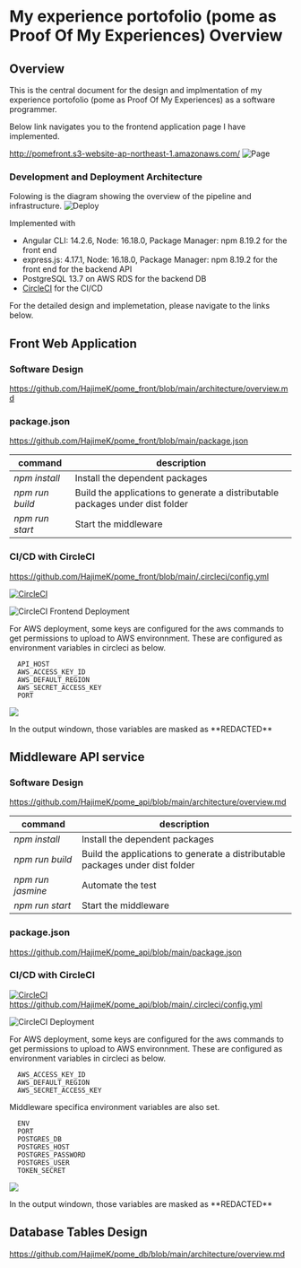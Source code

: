# My experience portofolio (pome as Proof Of My Experiences) Overview

## Overview

This is the central document for the design and implmentation of my experience portofolio (pome as Proof Of My Experiences) as a software programmer.

Below link navigates you to the frontend application page I have implemented.

http://pomefront.s3-website-ap-northeast-1.amazonaws.com/
![Page](./img/PomeFront.png)

### Development and Deployment Architecture

Folowing is the diagram showing the overview of the pipeline and infrastructure.
![Deploy](./img/deploy.png)

Implemented with
- Angular CLI: 14.2.6, Node: 16.18.0, Package Manager: npm 8.19.2 for the front end
- express.js: 4.17.1,  Node: 16.18.0, Package Manager: npm 8.19.2 for the front end for the backend API
- PostgreSQL 13.7 on AWS RDS for the backend DB
- [CircleCI](https://circleci.com/) for the CI/CD

For the detailed design and implemetation, please navigate to the links below.

## Front Web Application

### Software Design

https://github.com/HajimeK/pome_front/blob/main/architecture/overview.md


### package.json

https://github.com/HajimeK/pome_front/blob/main/package.json

|command|description|
|-|-|
|*npm install*| Install the dependent packages |
|*npm run build*| Build the applications to generate a distributable packages under dist folder|
|*npm run start*| Start the middleware |
### CI/CD with CircleCI

https://github.com/HajimeK/pome_front/blob/main/.circleci/config.yml


[![CircleCI](https://circleci.com/gh/HajimeK/pome_front.svg?style=svg)](https://circleci.com/gh/HajimeK/pome_front)

![CircleCI Frontend Deployment](./img/circleci_pome_front.png)

For AWS deployment, some keys are configured for the aws commands to get permissions to upload to AWS environnment.
These are configured as environment variables in circleci as below.
```
  API_HOST
  AWS_ACCESS_KEY_ID
  AWS_DEFAULT_REGION
  AWS_SECRET_ACCESS_KEY
  PORT
```
![](./img/pomefrontenvincircleci.png)

In the output windown, those variables are masked as \*\*REDACTED\*\*

## Middleware API service

### Software Design

https://github.com/HajimeK/pome_api/blob/main/architecture/overview.md

|command|description|
|-|-|
|*npm install*| Install the dependent packages |
|*npm run build*| Build the applications to generate a distributable packages under dist folder|
|*npm run jasmine*| Automate the test |
|*npm run start*| Start the middleware |

### package.json

https://github.com/HajimeK/pome_api/blob/main/package.json

### CI/CD with CircleCI

[![CircleCI](https://circleci.com/gh/HajimeK/pome_api.svg?style=svg)](https://circleci.com/gh/HajimeK/pome_api)
https://github.com/HajimeK/pome_api/blob/main/.circleci/config.yml

![CircleCI Deployment](./img/circleci_pome_api.png)

For AWS deployment, some keys are configured for the aws commands to get permissions to upload to AWS environnment.
These are configured as environment variables in circleci as below.
```
  AWS_ACCESS_KEY_ID
  AWS_DEFAULT_REGION
  AWS_SECRET_ACCESS_KEY
```

Middleware specifica environment variables are also set.
```
  ENV
  PORT
  POSTGRES_DB
  POSTGRES_HOST
  POSTGRES_PASSWORD
  POSTGRES_USER
  TOKEN_SECRET
```

![](./img/pomeapienvincircleci.png)

In the output windown, those variables are masked as \*\*REDACTED\*\*


## Database Tables Design

https://github.com/HajimeK/pome_db/blob/main/architecture/overview.md
